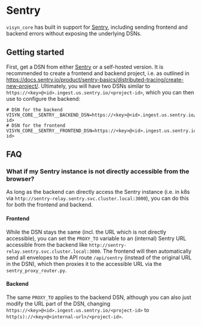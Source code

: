 # Sentry

`visyn_core` has built in support for [Sentry](https://sentry.io/), including sending frontend and backend errors without exposing the underlying DSNs.

## Getting started

First, get a DSN from either [Sentry](https://sentry.io/) or a self-hosted version. It is recommended to create a frontend and backend project, i.e. as outlined in https://docs.sentry.io/product/sentry-basics/distributed-tracing/create-new-project/. Ultimately, you will have two DSNs similar to `https://<key>@<id>.ingest.us.sentry.io/<project-id>`, which you can then use to configure the backend:

```.env
# DSN for the backend
VISYN_CORE__SENTRY__BACKEND_DSN=https://<key>@<id>.ingest.us.sentry.io/<backend-id>
# DSN for the frontend
VISYN_CORE__SENTRY__FRONTEND_DSN=https://<key>@<id>.ingest.us.sentry.io/<frontend-id>
```

## FAQ

### What if my Sentry instance is not directly accessible from the browser?

As long as the backend can directly access the Sentry instance (i.e. in k8s via `http://sentry-relay.sentry.svc.cluster.local:3000`), you can do this for both the frontend and backend.

#### Frontend

While the DSN stays the same (incl. the URL which is not directly accessible), you can set the `PROXY_TO` variable to an (internal) Sentry URL accessible from the backend like `http://sentry-relay.sentry.svc.cluster.local:3000`. The frontend will then automatically send all envelopes to the API route `/api/sentry` (instead of the original URL in the DSN), which then proxies it to the accessible URL via the `sentry_proxy_router.py`.

#### Backend

The same `PROXY_TO` applies to the backend DSN, although you can also just modify the URL part of the DSN, changing `https://<key>@<id>.ingest.us.sentry.io/<project-id>` to `http(s)://<key>@<internal-url>/<project-id>`.
